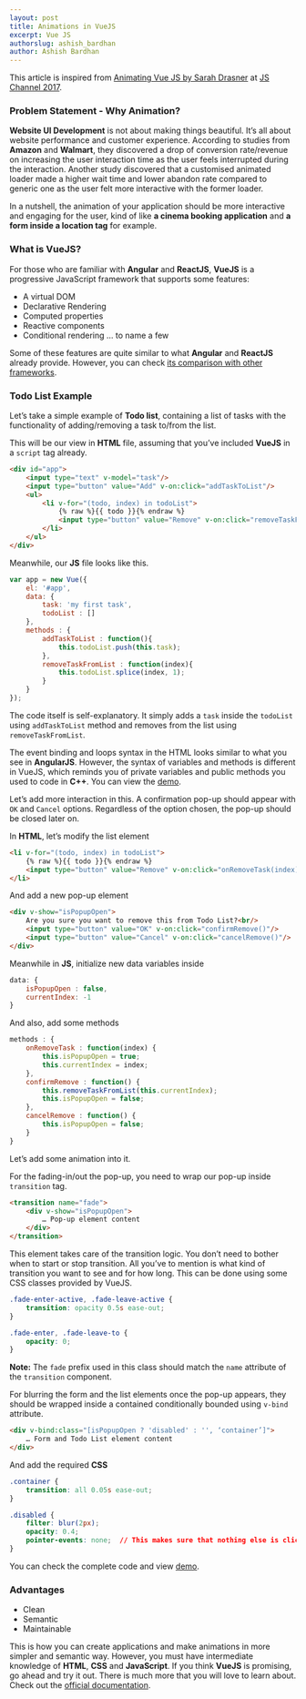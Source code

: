 ```yaml
---
layout: post
title: Animations in VueJS
excerpt: Vue JS
authorslug: ashish_bardhan
author: Ashish Bardhan
---
```


This article is inspired from [Animating Vue JS by Sarah Drasner](http://slides.com/sdrasner/animating-vue-keynote) at [JS Channel 2017](http://2017.jschannel.com/).

### Problem Statement - Why Animation?
**Website UI Development** is not about making things beautiful. It’s all about website performance and customer experience. According to studies from **Amazon** and **Walmart**, they discovered a drop of conversion rate/revenue on increasing the user interaction time as the user feels interrupted during the interaction. Another study discovered that a customised animated loader made a higher wait time and lower abandon rate compared to generic one as the user felt more interactive with the former loader.

In a nutshell, the animation of your application should be more interactive and engaging for the user, kind of like **a cinema booking application** and **a form inside a location tag** for example.

### What is VueJS?
For those who are familiar with **Angular** and **ReactJS**, **VueJS** is a progressive JavaScript framework that supports some features:

- A virtual DOM
- Declarative Rendering
- Computed properties
- Reactive components
- Conditional rendering … to name a few

Some of these features are quite similar to what **Angular** and **ReactJS** already provide. However, you can check [its comparison with other frameworks](https://vuejs.org/v2/guide/comparison.html).

### Todo List Example
Let’s take a simple example of **Todo list**, containing a list of tasks with the functionality of adding/removing a task to/from the list.

This will be our view in **HTML** file, assuming that you’ve included **VueJS** in a `script` tag already.

```html
<div id="app">
    <input type="text" v-model="task"/>
    <input type="button" value="Add" v-on:click="addTaskToList"/>
    <ul>
        <li v-for="(todo, index) in todoList">
            {% raw %}{{ todo }}{% endraw %}
            <input type="button" value="Remove" v-on:click="removeTaskFromList(index)"/>  
        </li>
    </ul>
</div>
```

Meanwhile, our **JS** file looks like this.

```javascript
var app = new Vue({
    el: '#app',
    data: {
        task: 'my first task',
        todoList : []
    },
    methods : {
        addTaskToList : function(){
            this.todoList.push(this.task);
        },
        removeTaskFromList : function(index){
            this.todoList.splice(index, 1);
        }
    }
});
```

The code itself is self-explanatory. It simply adds a `task` inside the `todoList` using `addTaskToList` method and removes from the list using `removeTaskFromList`.

The event binding and loops syntax in the HTML looks similar to what you see in **AngularJS**. However, the syntax of variables and methods is different in VueJS, which reminds you of private variables and public methods you used to code in **C++**. You can view the [demo](https://codepen.io/AshBardhan/pen/XzLxbE).

Let’s add more interaction in this. A confirmation pop-up should appear with `OK` and `Cancel` options. Regardless of the option chosen, the pop-up should be closed later on.

In **HTML**, let’s modify the list element

```html
<li v-for="(todo, index) in todoList">
    {% raw %}{{ todo }}{% endraw %}
    <input type="button" value="Remove" v-on:click="onRemoveTask(index)"/>
</li>
```

And add a new pop-up element

```html
<div v-show="isPopupOpen">
    Are you sure you want to remove this from Todo List?<br/>
    <input type="button" value="OK" v-on:click="confirmRemove()"/>
    <input type="button" value="Cancel" v-on:click="cancelRemove()"/>
</div>
```

Meanwhile in **JS**, initialize new data variables inside

```javascript
data: {
    isPopupOpen : false,
    currentIndex: -1
}
```

And also, add some methods

```javascript
methods : {
    onRemoveTask : function(index) {
        this.isPopupOpen = true;
        this.currentIndex = index;
    },
    confirmRemove : function() {
        this.removeTaskFromList(this.currentIndex);
        this.isPopupOpen = false;
    },
    cancelRemove : function() {
        this.isPopupOpen = false;
    }
}
```

Let’s add some animation into it.

For the fading-in/out the pop-up, you need to wrap our pop-up inside `transition` tag.

```html
<transition name="fade">
    <div v-show="isPopupOpen">
        … Pop-up element content
    </div>
</transition>
```

This element takes care of the transition logic. You don’t need to bother when to start or stop transition. All you’ve to mention is what kind of transition you want to see and for how long. This can be done using some CSS classes provided by VueJS.

```css
.fade-enter-active, .fade-leave-active {
    transition: opacity 0.5s ease-out;
}

.fade-enter, .fade-leave-to {
    opacity: 0;
}
```

**Note:** The `fade` prefix used in this class should match the `name` attribute of the `transition` component.

For blurring the form and the list elements once the pop-up appears, they should be wrapped inside a contained conditionally bounded using `v-bind` attribute.

```html
<div v-bind:class="[isPopupOpen ? 'disabled' : '', ‘container’]">
    … Form and Todo List element content
</div>
```

And add the required **CSS**

```css
.container {
    transition: all 0.05s ease-out;
}

.disabled {
    filter: blur(2px);
    opacity: 0.4;
    pointer-events: none;  // This makes sure that nothing else is clicked other than pop-up options
}
```

You can check the complete code and view [demo](https://codepen.io/AshBardhan/pen/zPVmvj).

### Advantages
- Clean 
- Semantic
- Maintainable

This is how you can create applications and make animations in more simpler and semantic way. However, you must have intermediate knowledge of **HTML**, **CSS** and **JavaScript**. If you think **VueJS** is promising, go ahead and try it out. There is much more that you will love to learn about. Check out the [official documentation](https://vuejs.org/v2/guide/).